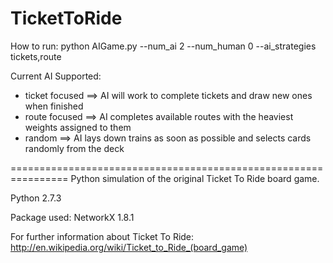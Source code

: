 TicketToRide
============

How to run: python AIGame.py --num_ai 2 --num_human 0 --ai_strategies tickets,route

Current AI Supported:
- ticket focused ==> AI will work to complete tickets and draw new ones when finished
- route focused ==> AI completes available routes with the heaviest weights assigned to them
- random ==> AI lays down trains as soon as possible and selects cards randomly from the deck

================================================================
Python simulation of the original Ticket To Ride board game.

Python 2.7.3

Package used:
NetworkX 1.8.1

For further information about Ticket To Ride:  http://en.wikipedia.org/wiki/Ticket_to_Ride_(board_game)

